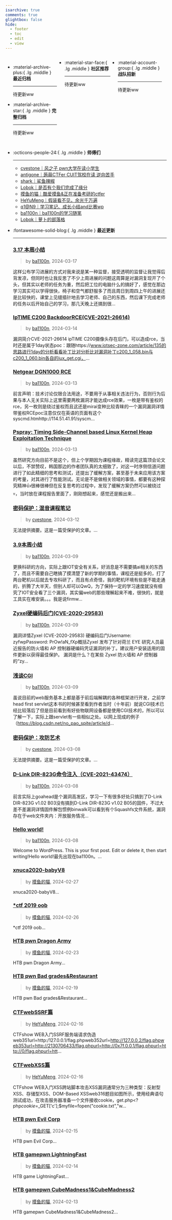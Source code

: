 ```yaml
---
isarchive: true
comments: true
glightbox: false
hide:
  - footer
  - toc
  - edit
  - view
---
```


<div class="grid" style="display: grid;grid-template-columns: 32% 33% 32%;" markdown>

<div class="grid cards" style="display: grid; grid-template-columns: 1fr;" markdown>

-   :material-archive-plus:{ .lg .middle } __最近归档__

    ---

    待更新ww


-   :material-archive-star:{ .lg .middle } __完整归档__

    ---

    待更新ww



</div>

<div class="grid cards" markdown>

-   :material-star-face:{ .lg .middle } __社区推荐__

    ---

    待更新ww


</div>

<div class="grid cards" markdown>

-   :material-account-group:{ .lg .middle } __战队招新__

    ---

    待更新ww


</div>

</div>

<div class="grid cards" markdown>

-   :octicons-people-24:{ .lg .middle } __师傅们__

    ---
    - [cvestone｜风之子 pwn大学在读小学生](https://www.su-cvestone.cn/)
    - [antigone｜蒟蒻CTFer CUIT驾校在读 逆向苦手](https://antigone4224.github.io/)
    - [shark｜鲨鱼辣椒](https://www.shark45.cn/)
    - [Lobok｜是否有个我们完成了缘分](http://dis4.cn/)
    - [摸鱼的猫｜酷爱摸鱼&正在准备考研的ctfer](https://blog.csdn.net/qq_62172019/)
    - [HeYuMeng｜假装看不见，余光千万遍](http://www.heyumeng.online/)
    - [q1@N9｜学习笔记、成长小结and比赛wp](https://qsheep24.wordpress.com)
    - [ba1100n｜ba1100n的学习随笔](http://www.ba1100n.tech)
    - [Lobok｜萝卜的部落格](https://dis4.cn)

</div>
<div class="grid cards" markdown>

-   :fontawesome-solid-blog:{ .lg .middle } __最近更新__

    ---
    ### [3.17 本周小结](http://ba1100n.tech/index.php/222/)  
    >by [ba1100n](http://www.ba1100n.tech), 2024-03-17

    这样公布学习进展的方式对我来说是某一种监督，接受透明的监督让我觉得后背发凉，但同时也让我反思了不少上周进展的问题这周算是对漏洞复现开了个头，但其实以老师的任务为重，然后把工位的电脑什么的搞好了，感觉在那边学习其实可以学得很快，椅子和空气都舒服多了而且周日到周四上午的进展还是比较快的，课堂上见缝插针地去学习老师、自己的东西，然后课下完成老师的任务以后开始自己的学习，那几天晚上还搞到很...
    ### [IpTIME C200 BackdoorRCE(CVE-2021-26614)](http://ba1100n.tech/index.php/207/)  
    >by [ba1100n](http://www.ba1100n.tech), 2024-03-14

    漏洞简介CVE-2021-26614 ipTIME C200摄像头存在后门，可以造成rce，当时还是属于1day状态poc：跟随https://www.iotsec-zone.com/article/135的思路进行1day的分析看看补丁比对分析比对漏洞补丁c200_1_058.bin与c200_1_060.bin各自的iux_get.cgi，...
    ### [Netgear DGN1000 RCE](http://ba1100n.tech/index.php/136/)  
    >by [ba1100n](http://www.ba1100n.tech), 2024-03-13

    前言声明：技术讨论仅限合法用途，不要用于从事相关违法行为，否则行为后果与本人无关实际上这里需要两枚漏洞才能达成rce效果，一枚是带有鉴权的rce，另一枚则是绕过鉴权而且这还是mirai变种比较青睐的一个漏洞漏洞详情带鉴权RCEpoc注意仅仅在英语的页面有这个syscmd.htmhttp://114.51.41.91/syscm...
    ### [Pspray: Timing Side-Channel based Linux Kernel Heap Exploitation Technique](http://ba1100n.tech/index.php/110/)  
    >by [ba1100n](http://www.ba1100n.tech), 2024-03-13

    虽然研究方向目前不是这个，但上个学期因为课程缘故，精读完这篇顶会论文以后，不禁赞叹，韩国那边的作者团队真的太细致了，对这一时序侧信道问题进行了如此精细的思考和测试，还提出了缓解方案，甚至基于未来应用该方案的考量，对其进行了性能测试。无论是不是做相关领域的事情，都要有这种探究精神👍很棒很棒但在反复思考的过程中，发现了缓解方案仍然可以被绕过💀，当时放在课程报告里面了，刚刚想起来，感觉还是搬出来...
    ### [密码保护：混音课程笔记](https://www.su-cvestone.cn/308/)  
    >by [cvestone](https://www.su-cvestone.cn/), 2024-03-12

    无法提供摘要。这是一篇受保护的文章。...
    ### [3.9本周小结](http://ba1100n.tech/index.php/83/)  
    >by [ba1100n](http://www.ba1100n.tech), 2024-03-09

    更换科研的方向，实际上跟IOT安全有关系，好消息是不需要搞ai相关的东西了，而且不需要自己瞎搞了摸清楚了新的学期的事情，课程还是挺多的，打了两台靶机以后就去专攻科研了，而且有点奇怪，我的靶机环境有些是不能走通的，折腾了大半天，但别人却可以QwQ，为了保持一定的学习速度就没有细究了IOT安全看了三个漏洞，其实偏web的那些理解起来不难，很快的，就是工具实在难安装。。。我是说firmw...
    ### [Zyxel硬编码后门(CVE-2020-29583)](http://ba1100n.tech/index.php/79/)  
    >by [ba1100n](http://www.ba1100n.tech), 2024-03-09

    漏洞详情Zyxel (CVE-2020-29583) 硬编码后门Username: zyfwpPassword: PrOw!aN_fXp概括Zyxel 发布了针对荷兰 EYE 研究人员最近报告的防火墙和 AP 控制器硬编码凭证漏洞的补丁。建议用户安装适用的固件更新以获得最佳保护。 漏洞是什么？在某些 Zyxel 防火墙和 AP 控制器的“zy...
    ### [浅谈CGI](http://ba1100n.tech/index.php/68/)  
    >by [ba1100n](http://www.ba1100n.tech), 2024-03-09

    虽说目前的web服务基本上都是基于前后端解耦的各种框架进行开发，之前学head first servlet这本书的时候甚至看到作者当时（十年前）就说CGI技术已经比较落后了但是目前看到有好些物联网设备都是使用CGI技术的，所以可以了解一下，实际上跟servlet有一些相似之处。以网上现成的例子（https://blog.csdn.net/no_pao_spite/article/d...
    ### [密码保护：攻防艺术](https://www.su-cvestone.cn/260/)  
    >by [cvestone](https://www.su-cvestone.cn/), 2024-03-08

    无法提供摘要。这是一篇受保护的文章。...
    ### [D-Link DIR-823G命令注入（CVE-2021-43474）](http://ba1100n.tech/index.php/13/)  
    >by [ba1100n](http://www.ba1100n.tech), 2024-03-08

    前言实际上goahead是个漏洞高发区，学习一下有很多好处只搞到了D-Link DIR-823G v1.02 B03没有搞到D-Link DIR-823G v1.02 B05的固件，不过大差不差漏洞详情固件解包惯例binwalk可以看到有个Squashfs文件系统，漏洞存在于web文件夹内：开放服务情况...
    ### [Hello world!](http://ba1100n.tech/index.php/1/)  
    >by [ba1100n](http://www.ba1100n.tech), 2024-03-08

    Welcome to WordPress. This is your first post. Edit or delete it, then start writing!Hello world!最先出现在ba1100n。...
    ### [xnuca2020-babyV8](https://blog.csdn.net/qq_62172019/article/details/136332456)  
    >by [摸鱼的猫](https://blog.csdn.net/qq_62172019/), 2024-02-27

    xnuca2020-babyV8...
    ### [*ctf 2019 oob](https://blog.csdn.net/qq_62172019/article/details/136294799)  
    >by [摸鱼的猫](https://blog.csdn.net/qq_62172019/), 2024-02-26

    *ctf 2019 oob...
    ### [HTB pwn Dragon Army](https://blog.csdn.net/qq_62172019/article/details/136264417)  
    >by [摸鱼的猫](https://blog.csdn.net/qq_62172019/), 2024-02-23

    HTB pwn Dragon Army...
    ### [HTB pwn Bad grades&Restaurant](https://blog.csdn.net/qq_62172019/article/details/136181222)  
    >by [摸鱼的猫](https://blog.csdn.net/qq_62172019/), 2024-02-19

    HTB pwn Bad grades&Restaurant...
    ### [CTFwebSSRF篇](http://www.heyumeng.online/index.php/181/)  
    >by [HeYuMeng](http://www.heyumeng.online/), 2024-02-16

    CTFshow WEB入门SSRF服务端请求伪造web351url=http:/127.0.0.1/flag.phpweb352url=http://127.0.0.2/flag.phpweb353url=http://2130706433/flag.phpurl=http://0x7f.0.0.1/flag.phpurl=http://0/flag.phpurl=htt...
    ### [CTFwebXSS篇](http://www.heyumeng.online/index.php/176/)  
    >by [HeYuMeng](http://www.heyumeng.online/), 2024-02-16

    CTFshow WEB入门XSS跨站脚本攻击XSS漏洞通常分为三种类型：反射型XSS、存储型XSS、DOM-Based XSSweb316题目如图所示，使用经典语句<script>alert(1)</script>测试成功，在攻击服务器准备一个文件接收cookie，get.php<?php$cookie=$_GET['c'];$myfile=fopen("cookie.txt","w...
    ### [HTB pwn Evil Corp](https://blog.csdn.net/qq_62172019/article/details/136121775)  
    >by [摸鱼的猫](https://blog.csdn.net/qq_62172019/), 2024-02-15

    HTB pwn Evil Corp...
    ### [HTB gamepwn LightningFast](https://blog.csdn.net/qq_62172019/article/details/136114870)  
    >by [摸鱼的猫](https://blog.csdn.net/qq_62172019/), 2024-02-14

    HTB game LightningFast...
    ### [HTB gamepwn CubeMadness1&CubeMadness2](https://blog.csdn.net/qq_62172019/article/details/136107916)  
    >by [摸鱼的猫](https://blog.csdn.net/qq_62172019/), 2024-02-13

    HTB gamepwn CubeMadness1&CubeMadness2...

</div>
